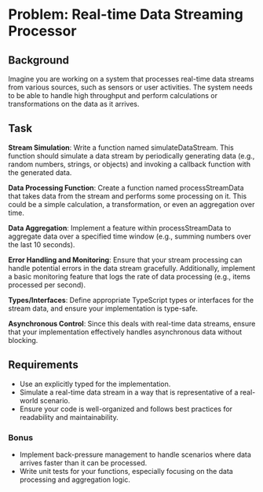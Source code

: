 # Problem: Real-time Data Streaming Processor

## Background

Imagine you are working on a system that processes real-time data streams from various sources, such as sensors or user activities. The system needs to be able to handle high throughput and perform calculations or transformations on the data as it arrives.

## Task

**Stream Simulation**: Write a function named simulateDataStream. This function should simulate a data stream by periodically generating data (e.g., random numbers, strings, or objects) and invoking a callback function with the generated data.

**Data Processing Function**: Create a function named processStreamData that takes data from the stream and performs some processing on it. This could be a simple calculation, a transformation, or even an aggregation over time.

**Data Aggregation**: Implement a feature within processStreamData to aggregate data over a specified time window (e.g., summing numbers over the last 10 seconds).

**Error Handling and Monitoring**: Ensure that your stream processing can handle potential errors in the data stream gracefully. Additionally, implement a basic monitoring feature that logs the rate of data processing (e.g., items processed per second).

**Types/Interfaces**: Define appropriate TypeScript types or interfaces for the stream data, and ensure your implementation is type-safe.

**Asynchronous Control**: Since this deals with real-time data streams, ensure that your implementation effectively handles asynchronous data without blocking.

## Requirements

- Use an explicitly typed for the implementation.
- Simulate a real-time data stream in a way that is representative of a real-world scenario.
- Ensure your code is well-organized and follows best practices for readability and maintainability.

### Bonus

- Implement back-pressure management to handle scenarios where data arrives faster than it can be processed.
- Write unit tests for your functions, especially focusing on the data processing and aggregation logic.
